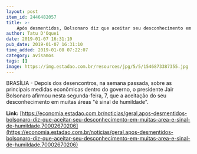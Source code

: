 ```yaml
---
layout: post
item_id: 2446482057
title: >-
    Após desmentidos, Bolsonaro diz que aceitar seu desconhecimento em muitas áreas é sinal de humildade
author: Tatu D'Oquei
date: 2019-01-07 16:31:10
pub_date: 2019-01-07 16:31:10
time_added: 2019-01-08 07:22:07
category: avisamos
tags: []
image: https://img.estadao.com.br/resources/jpg/5/5/1546873387355.jpg
---
```


BRASÍLIA - Depois dos desencontros, na semana passada, sobre as principais medidas econômicas dentro do governo, o presidente Jair Bolsonaro afirmou nesta segunda-feira, 7, que a aceitação do seu desconhecimento em muitas áreas "é sinal de humildade".

**Link:** [https://economia.estadao.com.br/noticias/geral,apos-desmentidos-bolsonaro-diz-que-aceitar-seu-desconhecimento-em-muitas-area-e-sinal-de-humildade,70002670206](https://economia.estadao.com.br/noticias/geral,apos-desmentidos-bolsonaro-diz-que-aceitar-seu-desconhecimento-em-muitas-area-e-sinal-de-humildade,70002670206)

